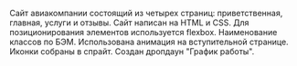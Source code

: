 Сайт авиакомпании состоящий из четырех страниц: приветственная, главная, услуги и отзывы. Cайт написан на HTML и CSS. Для позиционирования элементов используется flexbox. Наименование классов по БЭМ. Использована анимация на вступительной странице. Иконки собраны в спрайт. Cоздан дропдаун "График работы".
